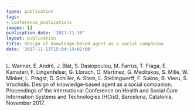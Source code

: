 ```yaml
---
types: publication
tags:
- conference_publications
images: []
publication_date: '2017-11-30'
layout: publication
title: Design of knowledge-based agent as a social companion
date: '2017-11-13T15:04:13+02:00'
---
```

<p>L. Wanner, E. André, J. Blat, S. Dasiopoulou, M. Farrús, T. Fraga, E. Kamateri, F. Lingenfelser, G. Llorach, O. Martínez, G. Meditskos, S. Mille, W. Minker, L. Pragst, D. Schiller, A. Stam, L. Stellingwerff, F. Sukno, B. Vieru, S. Vrochidis. Design of knowledge-based agent as a social companion. Proceedings of the International Conference on Health and Social Care Information Systems and Technologies (HCist), Barcelona, Catalonia, November 2017.</p>
